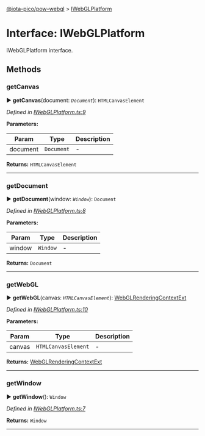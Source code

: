 [@iota-pico/pow-webgl](../README.md) > [IWebGLPlatform](../interfaces/iwebglplatform.md)



# Interface: IWebGLPlatform


IWebGLPlatform interface.


## Methods
<a id="getcanvas"></a>

###  getCanvas

► **getCanvas**(document: *`Document`*): `HTMLCanvasElement`



*Defined in [IWebGLPlatform.ts:9](https://github.com/iotaeco/iota-pico-pow-webgl/blob/304c812/src/IWebGLPlatform.ts#L9)*



**Parameters:**

| Param | Type | Description |
| ------ | ------ | ------ |
| document | `Document`   |  - |





**Returns:** `HTMLCanvasElement`





___

<a id="getdocument"></a>

###  getDocument

► **getDocument**(window: *`Window`*): `Document`



*Defined in [IWebGLPlatform.ts:8](https://github.com/iotaeco/iota-pico-pow-webgl/blob/304c812/src/IWebGLPlatform.ts#L8)*



**Parameters:**

| Param | Type | Description |
| ------ | ------ | ------ |
| window | `Window`   |  - |





**Returns:** `Document`





___

<a id="getwebgl"></a>

###  getWebGL

► **getWebGL**(canvas: *`HTMLCanvasElement`*): [WebGLRenderingContextExt](webglrenderingcontextext.md)



*Defined in [IWebGLPlatform.ts:10](https://github.com/iotaeco/iota-pico-pow-webgl/blob/304c812/src/IWebGLPlatform.ts#L10)*



**Parameters:**

| Param | Type | Description |
| ------ | ------ | ------ |
| canvas | `HTMLCanvasElement`   |  - |





**Returns:** [WebGLRenderingContextExt](webglrenderingcontextext.md)





___

<a id="getwindow"></a>

###  getWindow

► **getWindow**(): `Window`



*Defined in [IWebGLPlatform.ts:7](https://github.com/iotaeco/iota-pico-pow-webgl/blob/304c812/src/IWebGLPlatform.ts#L7)*





**Returns:** `Window`





___


